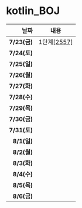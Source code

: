 # kotlin_BOJ


|날짜|내용|
|------:|:---:|
|**7/23(금)**|1단계[[2557]](https://www.acmicpc.net/problem/2557)|
|**7/24(토)**||
|**7/25(일)**||
|**7/26(월)**||
|**7/27(화)**||
|**7/28(수)**||
|**7/29(목)**||
|**7/30(금)**||
|**7/31(토)**||
|**8/1(일)**||
|**8/2(월)**||
|**8/3(화)**||
|**8/4(수)**||
|**8/5(목)**||
|**8/6(금)**||
